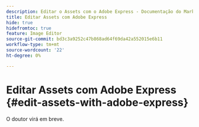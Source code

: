 ```yaml
---
description: Editar o Assets com o Adobe Express - Documentação do Marketo - Documentação do produto
title: Editar Assets com Adobe Express
hide: true
hidefromtoc: true
feature: Image Editor
source-git-commit: bd3c3a9252c47b868ad64f69da42a552015e6b11
workflow-type: tm+mt
source-wordcount: '22'
ht-degree: 0%

---
```


# Editar Assets com Adobe Express {#edit-assets-with-adobe-express}

O doutor virá em breve.
